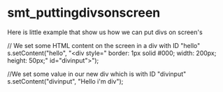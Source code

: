smt_puttingdivsonscreen
====================

Here is little example that show us how we can put divs on screen's

// We set some HTML content on the screen in a div with ID "hello"
s.setContent("hello", "<div style=\" border: 1px solid #000; width: 200px; height: 50px;\" id=\"divinput\">");
    	
//We set some value in our new div which is with ID "divinput"
s.setContent("divinput", "Hello i'm div");

